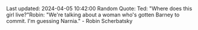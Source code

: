 Last updated: 2024-04-05 10:42:00
Random Quote: Ted: "Where does this girl live?"Robin: "We're talking about a woman who's gotten Barney to commit. I'm guessing Narnia." - Robin Scherbatsky